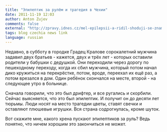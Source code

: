 ```yaml
---
title: "Эпилептик за рулём и трагедия в Чехии"
date: 2011-11-19 12:03
author: Anton Zujev
comments: false
external: "http://zpravy.idnes.cz/mel-epilepsii-a-ridil-shoduji-se-znami-muze-ktery-srazil-dva-bratry-1fu-/krimi.aspx?c=A111122_100835_hradec-zpravy_meb"
tags: blog czechia news link
language: russian
---
```


Недавно, в субботу в городке Градец Кралове сорокалетний мужчина задавил двух братьев - кажется, двух и трёх лет - которых оставили родители у бабушки с дедушкой. Они переходили через дорогу по пешеходному переходу, когда их сбил мужчина, который потом начал дико кружиться на перекрёстке, потом, вроде, переехал их ещё раз, а потом врезался в дом. Один ребёнок скончался на месте, второй - на следующее утро в больнице.

Сначала говорили, что это был дрифтер, и все ругались и скорбили. Сейчас выясняется, что это был эпилептик. И получит он до десяти лет тюрьмы. Люди носят на место трагедии цветы, ставят свечки и оставляют плюшевые игрушки. Вся страна содрогнулась, кроме шуток.

Вот скажите мне, какого хрена пускают эпилептиков за руль? Ведь понятно, что ничем хорошим это закончиться не может.